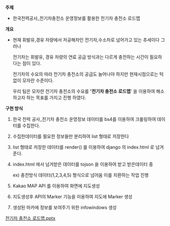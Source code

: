 **주제**
- 한국전력공사_전기차충전소 운영정보를 활용한 전기차 충전소 로드맵
    
    

**개요** 

- 현재 휘발유,경유 차량에서 저공해차인 전기차,수소차로 넘어가고 있는 추세이다 그러나
    
    전기차는 휘발유, 경유 차량의 연료 공급 방식과는 다르게 충전하는 시간이 필요하다는 점이 있다. 
    
    전기차의 수요의 따라 전기차 충전소의 공급도 늘어나야 하지만 현재시점으로는 턱없이 모자란 수준이다.
    
    우리 팀은 모자란 전기차 충전소의 수요를 **'전기차 충전소 로드맵**' 을 이용하여 해소하고자 하는 목표를 가지고 진행 하였다. 
    

**구현 방식** 

1. 한국 전력 공사_전기차 충전소 운영정보 데이터를 bs4를 이용하여 크롤링하여 데이터를 수집한다. 
2. 수집한데이터를 필요한 정보들만 분리하여 list 형태로 저장한다
3. list 형태로 저장한 데이터를 render() 를 이용하여 django 의 index.html 로 넘겨준다.
4. index.html 에서 넘겨받은 데이터를 tojson 을 이용하여 받고 받은데이터 중 
    
    ex) 충전방식 데이터(1,2,3,4,5)  형식으로 넘어옴 이를 치환하는 작업 진행 
    
5. Kakao MAP API 를 이용하여 화면에 지도생성
6. 지도생성후 API의 Marker 기능을 이용하여 지도에 Marker 생성 
7. 생성된 마카에 정보를 보여주기 위한 infowindows 생성

[전기차 충전소 로드맵.pptx](https://github.com/kosaf1996/electriccity_django/files/7759875/default.pptx)
